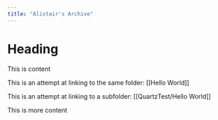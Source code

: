 ```yaml
---
title: "Alistair's Archive"
---
```


# Heading

This is content

This is an attempt at linking to the same folder: [[Hello World]]

This is an attempt at linking to a subfolder: [[QuartzTest/Hello World]]

This is more content